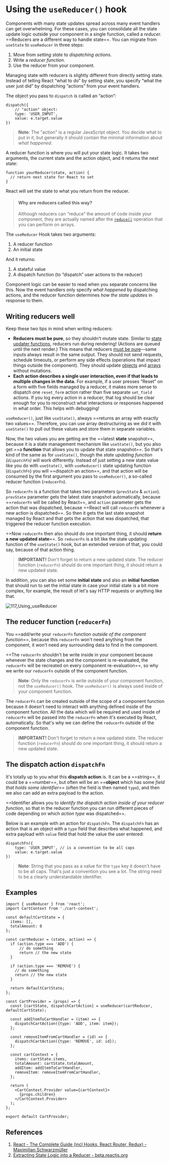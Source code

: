# Using the `useReducer()` hook

Components with many state updates spread across many event handlers can get overwhelming. For these cases, you can consolidate all the state update logic outside your component in a single function, called a *reducer.* ==Reducers are a different way to handle state==. You can migrate from `useState` to `useReducer` in three steps:

1. Move from _setting state_ to _dispatching actions_.
2. Write a _reducer function_.
3. Use the reducer from your component.

Managing state with reducers is slightly different from directly setting state. Instead of telling React “what to do” by setting state, you specify “what the user just did” by dispatching “actions” from your event handlers. 

The object you pass to `dispatch` is called an “action”:

```react
dispatch({
    // "action" object:
    type: 'USER_INPUT',
    value: e.target.value
})
```

> **Note**: The "action" is a regular JavaScript object. You decide what to put in it, but generally it should contain the minimal information about *what happened*.

A reducer function is where you will put your state logic. It takes two arguments, the current state and the action object, and it returns the next state:

```react
function yourReducer(state, action) {
  // return next state for React to set
}
```

React will set the state to what you return from the reducer.

> #### Why are reducers called this way?
>
> Although reducers can “reduce” the amount of code inside your component, they are actually named after the [`reduce()`](https://developer.mozilla.org/en-US/docs/Web/JavaScript/Reference/Global_Objects/Array/Reduce) operation that you can perform on arrays.

The `useReducer` Hook takes two arguments:

1. A reducer function
2. An initial state

And it returns:

1. A stateful value
2. A dispatch function (to “dispatch” user actions to the reducer)

Component logic can be easier to read when you separate concerns like this. Now the event handlers only specify *what happened* by dispatching actions, and the reducer function determines *how the state updates* in response to them.

## Writing reducers well 

Keep these two tips in mind when writing reducers:

- **Reducers must be pure**, so they shouldn’t mutate state. Similar to [state updater functions](https://beta.reactjs.org/learn/queueing-a-series-of-state-updates), reducers run during rendering! (Actions are queued until the next render.) This means that reducers [must be pure](https://beta.reactjs.org/learn/keeping-components-pure)—same inputs always result in the same output. They should not send requests, schedule timeouts, or perform any side effects (operations that impact things outside the component). They should update [objects](https://beta.reactjs.org/learn/updating-objects-in-state) and [arrays](https://beta.reactjs.org/learn/updating-arrays-in-state) without mutations.
- **Each action describes a single user interaction, even if that leads to multiple changes in the data.** For example, if a user presses “Reset” on a form with five fields managed by a reducer, it makes more sense to dispatch one `reset_form` action rather than five separate `set_field` actions. If you log every action in a reducer, that log should be clear enough for you to reconstruct what interactions or responses happened in what order. This helps with debugging!

















`useReducer()`, just like `useState()`, always ==returns an array with exactly two values==. Therefore, you can use array destructuring as we did it with `useState()` to pull out these values and store them in separate variables.

Now, the two values you are getting are the ==latest **state** snapshot==, because it is a state management mechanism like `useState()`, but you also get ==a **function** that allows you to update that state snapshot==. So that's kind of the same as for `useState()`, though the _state updating function (`dispatchFn`)_ will work differently. Instead of just setting a new state value like you do with `useState()`, with `useReducer()` state updating function (`dispatchFn`) you will ==dispatch an action==, and that action will be consumed by the first argument you pass to `useReducer()`, a so-called reducer function (`reducerFn`).

So `reducerFn` is a function that takes two parameters (`prevState` & `action`). `prevState` parameter gets the latest state snapshot automatically, because ==`reducerFn` will be called by React==, and `action` parameter gets the action that was dispatched, because ==React will call `reducerFn` whenever a new action is dispatched==. So then it gets the last state snapshot managed by React and that gets the action that was dispatched, that triggered the reducer function execution.

==Now `reducerFn` then also should do one important thing, it should **return a new updated state**==. So `reducerFn` is a bit like the state updating function of the `useState()` hook, but an extended version of that, you could say, because of that action thing.

> **IMPORTANT!** Don't forget to return a new updated state. The reducer function (`reducerFn`) should do one important thing, it should return a new updated state.

In addition, you can also set some **initial state** and also an **initial function** that should run to set the initial state in case your initial state is a bit more complex, for example, the result of let's say HTTP requests or anything like that.

![117_Using_useReducer](..\img\117_Using_useReducer.jpg)

## The reducer function (`reducerFn`)

You ==add/write your `reducerFn` function _outside of the component function_==, because this `reducerFn` won't need anything from the component, it won't need any surrounding data to find in the component.

==The `reducerFn` shouldn't be write inside in your component because whenever the state changes and the component is re-evaluated, the `reducerFn` will be recreated on every component re-evaluation==, so why we write our `reducerFn` outside of the component function.

> **Note**: Only the `reducerFn` is write outside of your component function, not the `useReducer()` hook. The `useReducer()` is always used inside of your component function.

The `reducerFn` can be created outside of the scope of a component function because it doesn't need to interact with anything defined inside of the component function. All the data which will be required and used inside of `reducerFn` will be passed into the `reducerFn` when it's executed by React, automatically. So that's why we can define the `reducerFn` outside of the component function.

> **IMPORTANT!** Don't forget to return a new updated state. The reducer function (`reducerFn`) should do one important thing, it should return a new updated state.

## The dispatch action `dispatchFn`

It's totally up to you what this **dispatch action** is. It can be a ==string==, it could be a ==number==, but often will be an ==**object** which has some _field that holds some identifier_== (often the field is then named `type`), and then we also can add an extra payload to the action.

==Identifier allows you to _identify the dispatch action inside of your reducer function_, so that in the reducer function you can run different pieces of code depending on which _action type_ was dispatched==.

Below is an example with an action for `dispatchFn`. The `dispatchFn` has an action that is an object with a `type` field that describes what happened, and extra payload with `value` field that hold the value the user entered:

```react
dispatchFn({
    type: 'USER_INPUT', // is a convention to be all caps
    value: e.target.value
})
```

> **Note**: String that you pass as a value for the `type` key it doesn't have to be all caps. That's just a convention you see a lot. The string need to be a clearly understandable identifier.

## Examples

```react
import { useReducer } from 'react';
import CartContext from './cart-context';

const defaultCartState = {
  items: [],
  totalAmount: 0
};

const cartReducer = (state, action) => {
  if (action.type === 'ADD') {
      // do something
      return // the new state
  }
    
  if (action.type === 'REMOVE') {
    // do something
    return // the new state
  }
    
  return defaultCartState;
};

const CartProvider = (props) => {
  const [cartState, dispatchCartAction] = useReducer(cartReducer, defaultCartState);

  const addItemToCartHandler = (item) => {
    dispatchCartAction({type: 'ADD', item: item});
  };

  const removeItemFromCartHandler = (id) => {
    dispatchCartAction({type: 'REMOVE', id: id});
  };

  const cartContext = {
    items: cartState.items,
    totalAmount: cartState.totalAmount,
    addItem: addItemToCartHandler,
    removeItem: removeItemFromCartHandler,
  };

  return (
    <CartContext.Provider value={cartContext}>
      {props.children}
    </CartContext.Provider>
  );
};

export default CartProvider;
```

## References

1. [React - The Complete Guide (incl Hooks, React Router, Redux) - Maximilian Schwarzmüller](https://www.udemy.com/course/react-the-complete-guide-incl-redux/)
1. [Extracting State Logic into a Reducer - beta.reactjs.org](https://beta.reactjs.org/learn/extracting-state-logic-into-a-reducer)